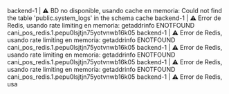 backend-1   | ⚠️ BD no disponible, usando cache en memoria: Could not find the table 'public.system_logs' in the schema cache
backend-1   | ⚠️ Error de Redis, usando rate limiting en memoria: getaddrinfo ENOTFOUND cani_pos_redis.1.pepu0lsjtjn75yotvnwb16k05
backend-1   | ⚠️ Error de Redis, usando rate limiting en memoria: getaddrinfo ENOTFOUND cani_pos_redis.1.pepu0lsjtjn75yotvnwb16k05
backend-1   | ⚠️ Error de Redis, usando rate limiting en memoria: getaddrinfo ENOTFOUND cani_pos_redis.1.pepu0lsjtjn75yotvnwb16k05
backend-1   | ⚠️ Error de Redis, usando rate limiting en memoria: getaddrinfo ENOTFOUND cani_pos_redis.1.pepu0lsjtjn75yotvnwb16k05
backend-1   | ⚠️ Error de Redis, usa